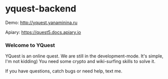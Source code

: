 # yquest-backend

Demo: http://yquest.yanaminina.ru

Apiary: https://quest5.docs.apiary.io

<h3>Welcome to YQuest</h3>

YQuest is an online quest. We are still in the development-mode. It's simple, I'm not kidding) You need some crypto and wiki-surfing skills to solve it.

If you have questions, catch bugs or need help, text me.
